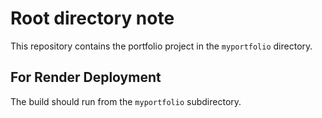 # Root directory note
This repository contains the portfolio project in the `myportfolio` directory.

## For Render Deployment
The build should run from the `myportfolio` subdirectory.
